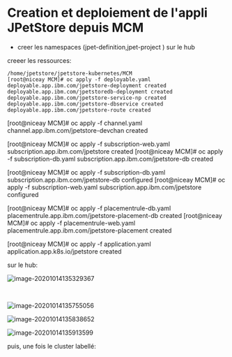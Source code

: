 # Creation et deploiement de l'appli JPetStore depuis MCM

- creer les namespaces (jpet-definition,jpet-project ) sur le hub

creeer les ressources:

```
/home/jpetstore/jpetstore-kubernetes/MCM
[root@niceay MCM]# oc apply -f deployable.yaml
deployable.app.ibm.com/jpetstore-deployment created
deployable.app.ibm.com/jpetstoredb-deployment created
deployable.app.ibm.com/jpetstore-service-np created
deployable.app.ibm.com/jpetstore-dbservice created
deployable.app.ibm.com/jpetstore-route created
```

[root@niceay MCM]# oc apply -f channel.yaml
channel.app.ibm.com/jpetstore-devchan created

[root@niceay MCM]# oc apply -f subscription-web.yaml
subscription.app.ibm.com/jpetstore created
[root@niceay MCM]# oc apply -f subscription-db.yaml
subscription.app.ibm.com/jpetstore-db created



[root@niceay MCM]# oc apply -f subscription-db.yaml
subscription.app.ibm.com/jpetstore-db configured
[root@niceay MCM]# oc apply -f subscription-web.yaml
subscription.app.ibm.com/jpetstore configured



[root@niceay MCM]# oc apply -f placementrule-db.yaml
placementrule.app.ibm.com/jpetstore-placement-db created
[root@niceay MCM]# oc apply -f placementrule-web.yaml
placementrule.app.ibm.com/jpetstore-placement created



[root@niceay MCM]# oc apply -f application.yaml
application.app.k8s.io/jpetstore created



sur le hub:

![image-20201014135329367](C:\Home\GitRepositories\jpetstore-kubernetes\MCM\image-20201014135329367.png)

​	

![image-20201014135755056](C:\Home\GitRepositories\jpetstore-kubernetes\MCM\image-20201014135755056.png)

![image-20201014135838652](C:\Home\GitRepositories\jpetstore-kubernetes\MCM\image-20201014135838652.png)

![image-20201014135913599](C:\Home\GitRepositories\jpetstore-kubernetes\MCM\image-20201014135913599.png)



puis, une fois le cluster labellé:

